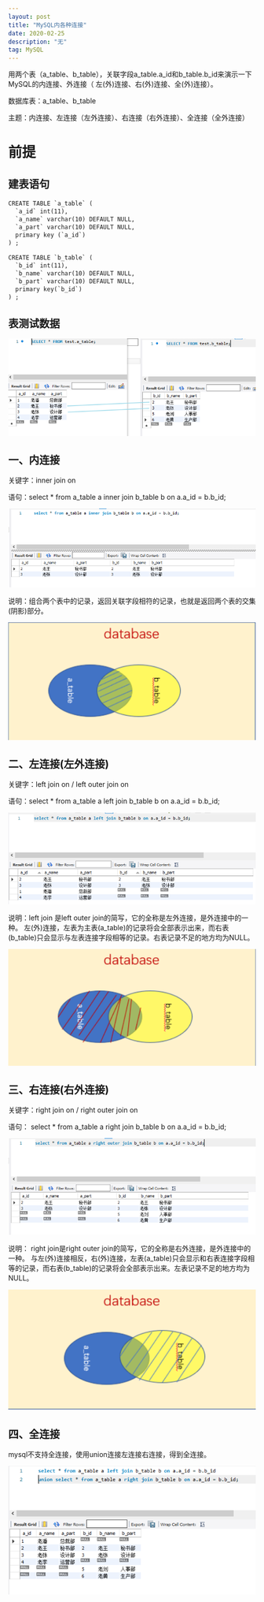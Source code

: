 ```yaml
---
layout: post
title: "MySQL内各种连接"
date: 2020-02-25 
description: "无"
tag: MySQL
---
```


用两个表（a_table、b_table），关联字段a_table.a_id和b_table.b_id来演示一下MySQL的内连接、外连接（ 左(外)连接、右(外)连接、全(外)连接）。

数据库表：a_table、b_table

主题：内连接、左连接（左外连接）、右连接（右外连接）、全连接（全外连接）


# 前提

## 建表语句

```mysql
CREATE TABLE `a_table` (
  `a_id` int(11),
  `a_name` varchar(10) DEFAULT NULL,
  `a_part` varchar(10) DEFAULT NULL,
  primary key (`a_id`)
) ;

```

```mysql
CREATE TABLE `b_table` (
  `b_id` int(11),
  `b_name` varchar(10) DEFAULT NULL,
  `b_part` varchar(10) DEFAULT NULL,
  primary key(`b_id`)
) ;

```

## 表测试数据

![](/images/posts/2020022501.png)

## 一、内连接

关键字：inner join on 

语句：select * from a_table a inner join b_table b on a.a_id = b.b_id;

![](/images/posts/2020022502.png)

说明：组合两个表中的记录，返回关联字段相符的记录，也就是返回两个表的交集(阴影)部分。

![](/images/posts/2020022503.png)

## 二、左连接(左外连接)

关键字：left join on / left outer join on 

语句：select * from a_table a left join b_table b on a.a_id = b.b_id;

![](/images/posts/2020022504.png)

说明：left join 是left outer join的简写，它的全称是左外连接，是外连接中的一种。
左(外)连接，左表为主表(a_table)的记录将会全部表示出来，而右表(b_table)只会显示与左表连接字段相等的记录。右表记录不足的地方均为NULL。

![](/images/posts/2020022505.png)

## 三、右连接(右外连接)

关键字：right join on / right outer join on 

语句： select * from a_table a right join b_table b on a.a_id = b.b_id;

![](/images/posts/2020022506.png)

说明：
right join是right outer join的简写，它的全称是右外连接，是外连接中的一种。
与左(外)连接相反，右(外)连接，左表(a_table)只会显示和右表连接字段相等的记录，而右表(b_table)的记录将会全部表示出来。左表记录不足的地方均为NULL。

![](/images/posts/2020022507.png)

## 四、全连接

mysql不支持全连接，使用union连接左连接右连接，得到全连接。

![](/images/posts/2020022508.png)